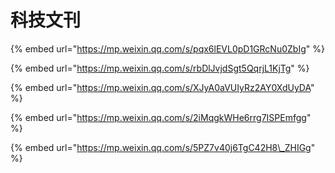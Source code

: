 # 科技文刊

{% embed url="https://mp.weixin.qq.com/s/pqx6lEVL0pD1GRcNu0ZbIg" %}

{% embed url="https://mp.weixin.qq.com/s/rbDlJvjdSgt5QqrjL1KjTg" %}

{% embed url="https://mp.weixin.qq.com/s/XJyA0aVUIyRz2AY0XdUyDA" %}

{% embed url="https://mp.weixin.qq.com/s/2iMqgkWHe6rrg7ISPEmfgg" %}

{% embed url="https://mp.weixin.qq.com/s/5PZ7v40j6TgC42H8\_ZHIGg" %}

